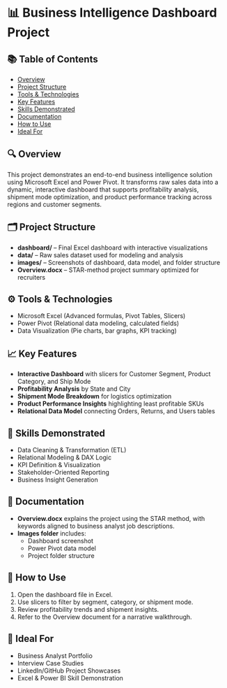 # 📊 Business Intelligence Dashboard Project

## 📚 Table of Contents
- [Overview](#overview)
- [Project Structure](#project-structure)
- [Tools & Technologies](#tools--technologies)
- [Key Features](#key-features)
- [Skills Demonstrated](#skills-demonstrated)
- [Documentation](#documentation)
- [How to Use](#how-to-use)
- [Ideal For](#ideal-for)

## 🔍 Overview
This project demonstrates an end-to-end business intelligence solution using Microsoft Excel and Power Pivot. It transforms raw sales data into a dynamic, interactive dashboard that supports profitability analysis, shipment mode optimization, and product performance tracking across regions and customer segments.

## 🗂️ Project Structure
- **dashboard/** – Final Excel dashboard with interactive visualizations  
- **data/** – Raw sales dataset used for modeling and analysis  
- **images/** – Screenshots of dashboard, data model, and folder structure  
- **Overview.docx** – STAR-method project summary optimized for recruiters  

## ⚙️ Tools & Technologies
- Microsoft Excel (Advanced formulas, Pivot Tables, Slicers)
- Power Pivot (Relational data modeling, calculated fields)
- Data Visualization (Pie charts, bar graphs, KPI tracking)

## 📈 Key Features
- **Interactive Dashboard** with slicers for Customer Segment, Product Category, and Ship Mode  
- **Profitability Analysis** by State and City  
- **Shipment Mode Breakdown** for logistics optimization  
- **Product Performance Insights** highlighting least profitable SKUs  
- **Relational Data Model** connecting Orders, Returns, and Users tables

## 🧠 Skills Demonstrated
- Data Cleaning & Transformation (ETL)
- Relational Modeling & DAX Logic
- KPI Definition & Visualization
- Stakeholder-Oriented Reporting
- Business Insight Generation

## 📄 Documentation
- **Overview.docx** explains the project using the STAR method, with keywords aligned to business analyst job descriptions.
- **Images folder** includes:
  - Dashboard screenshot
  - Power Pivot data model
  - Project folder structure

## 🚀 How to Use
1. Open the dashboard file in Excel.
2. Use slicers to filter by segment, category, or shipment mode.
3. Review profitability trends and shipment insights.
4. Refer to the Overview document for a narrative walkthrough.

## 📌 Ideal For
- Business Analyst Portfolio
- Interview Case Studies
- LinkedIn/GitHub Project Showcases
- Excel & Power BI Skill Demonstration
